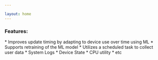 ```yaml
---

layout: home
---
```


<h3>Features:</h3>
* Improves update timing by adapting to device use over time using ML
* Supports retraining of the ML model
* Utilizes a scheduled task to collect user data
    * System Logs
    * Device State
    * CPU utility
    * etc